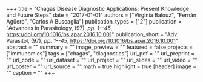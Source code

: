 +++
title = "Chagas Disease Diagnostic Applications: Present Knowledge and Future Steps"
date = "2017-01-01"
authors = ["Virginia Balouz", "Fernán Agüero", "Carlos A Buscaglia"]
publication_types = ["2"]
publication = "Advances in Parasitology, (97), _pp. 1--45_, https://doi.org/10.1016/bs.apar.2016.10.001"
publication_short = "Adv Parasitol, (97), _pp. 1--45_, https://doi.org/10.1016/bs.apar.2016.10.001"
abstract = ""
summary = ""
image_preview = ""
featured = false
projects = ["immunomics"]
tags = ["chagas", "diagnostics"]
url_pdf = ""
url_preprint = ""
url_code = ""
url_dataset = ""
url_project = ""
url_slides = ""
url_video = ""
url_poster = ""
url_source = ""
math = true
highlight = true
[header]
image = ""
caption = ""
+++
